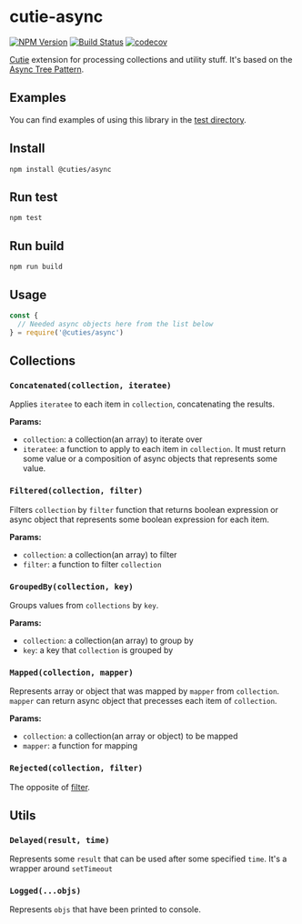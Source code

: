 # cutie-async

[![NPM Version](https://img.shields.io/npm/v/@cuties/async.svg)](https://npmjs.org/package/@cuties/async)
[![Build Status](https://travis-ci.org/Guseyn/cutie-async.svg?branch=master)](https://travis-ci.org/Guseyn/cutie-async)
[![codecov](https://codecov.io/gh/Guseyn/cutie-async/branch/master/graph/badge.svg)](https://codecov.io/gh/Guseyn/cutie-async) 

[Cutie](https://github.com/Guseyn/cutie) extension for processing collections and utility stuff. It's based on the [Async Tree Pattern](https://github.com/Guseyn/async-tree-patern/blob/master/Async_Tree_Patern.pdf).

## Examples

You can find examples of using this library in the [test directory](https://github.com/Guseyn/cutie-async/tree/master/test).

## Install

`npm install @cuties/async`

## Run test

`npm test`

## Run build

`npm run build`

## Usage

```js
const {
  // Needed async objects here from the list below
} = require('@cuties/async')
```

## Collections

### `Concatenated(collection, iteratee)`

Applies `iteratee` to each item in `collection`, concatenating the results.

**Params:**
* `collection`: a collection(an array) to iterate over
* `iteratee`: a function to apply to each item in `collection`. It must return some value or a composition of async objects that represents some value.

### `Filtered(collection, filter)`

Filters `collection` by `filter` function that returns boolean expression or async object that represents some boolean expression for each item.

**Params:**
* `collection`: a collection(an array) to filter
* `filter`: a function to filter `collection`

### `GroupedBy(collection, key)`

Groups values from `collections` by `key`.

**Params:**
* `collection`: a collection(an array) to group by
* `key`: a key that `collection` is grouped by

### `Mapped(collection, mapper)`

Represents array or object that was mapped by `mapper` from `collection`. `mapper` can return async object that precesses each item of `collection`.

**Params:**
* `collection`: a collection(an array or object) to be mapped
* `mapper`: a function for mapping

### `Rejected(collection, filter)`

The opposite of [filter](#filtered).

## Utils

### `Delayed(result, time)`

Represents some `result` that can be used after some specified `time`. It's a wrapper around `setTimeout`

### `Logged(...objs)`

Represents `objs` that have been printed to console.
